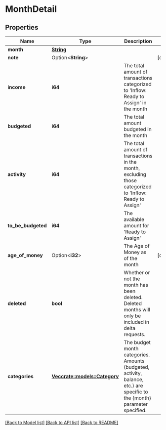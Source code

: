 # MonthDetail

## Properties

Name | Type | Description | Notes
------------ | ------------- | ------------- | -------------
**month** | [**String**](string.md) |  | 
**note** | Option<**String**> |  | [optional]
**income** | **i64** | The total amount of transactions categorized to 'Inflow: Ready to Assign' in the month | 
**budgeted** | **i64** | The total amount budgeted in the month | 
**activity** | **i64** | The total amount of transactions in the month, excluding those categorized to 'Inflow: Ready to Assign' | 
**to_be_budgeted** | **i64** | The available amount for 'Ready to Assign' | 
**age_of_money** | Option<**i32**> | The Age of Money as of the month | [optional]
**deleted** | **bool** | Whether or not the month has been deleted.  Deleted months will only be included in delta requests. | 
**categories** | [**Vec<crate::models::Category>**](Category.md) | The budget month categories.  Amounts (budgeted, activity, balance, etc.) are specific to the {month} parameter specified. | 

[[Back to Model list]](../README.md#documentation-for-models) [[Back to API list]](../README.md#documentation-for-api-endpoints) [[Back to README]](../README.md)


